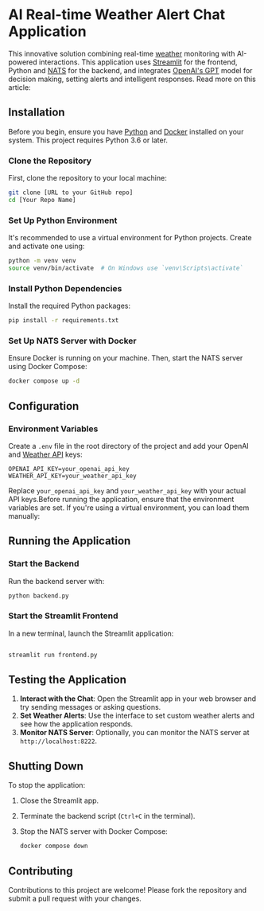 # AI Real-time Weather Alert Chat Application

This innovative solution combining real-time [weather](https://www.weatherapi.com/) monitoring with AI-powered interactions. This application uses [Streamlit](https://streamlit.io/) for the frontend, Python and [NATS](https://nats.io/) for the backend, and integrates [OpenAI's GPT](https://openai.com/api/) model for decision making, setting alerts and intelligent responses. Read more on this article:

## Installation

Before you begin, ensure you have [Python](https://www.python.org/downloads/) and [Docker](https://www.docker.com/products/docker-desktop/) installed on your system. This project requires Python 3.6 or later.

### Clone the Repository

First, clone the repository to your local machine:

```bash
git clone [URL to your GitHub repo]
cd [Your Repo Name]
```

### Set Up Python Environment

It's recommended to use a virtual environment for Python projects. Create and activate one using:

```bash
python -m venv venv
source venv/bin/activate  # On Windows use `venv\Scripts\activate`
```

### Install Python Dependencies

Install the required Python packages:

```bash
pip install -r requirements.txt
```

### Set Up NATS Server with Docker

Ensure Docker is running on your machine. Then, start the NATS server using Docker Compose:

```bash
docker compose up -d
```

## Configuration

### Environment Variables

Create a `.env` file in the root directory of the project and add your OpenAI and [Weather API](https://api.weatherapi.com/) keys:

```
OPENAI_API_KEY=your_openai_api_key
WEATHER_API_KEY=your_weather_api_key
```

Replace `your_openai_api_key` and `your_weather_api_key` with your actual API keys.Before running the application, ensure that the environment variables are set. If you're using a virtual environment, you can load them manually:

## Running the Application

### Start the Backend

Run the backend server with:

```bash
python backend.py
```

### Start the Streamlit Frontend

In a new terminal, launch the Streamlit application:

```bash

streamlit run frontend.py
```

## Testing the Application

1. **Interact with the Chat**: Open the Streamlit app in your web browser and try sending messages or asking questions.
2. **Set Weather Alerts**: Use the interface to set custom weather alerts and see how the application responds.
3. **Monitor NATS Server**: Optionally, you can monitor the NATS server at `http://localhost:8222`.

## Shutting Down

To stop the application:

1. Close the Streamlit app.
2. Terminate the backend script (`Ctrl+C` in the terminal).
3. Stop the NATS server with Docker Compose:
    
    ```bash
    docker compose down
    ```

## Contributing

Contributions to this project are welcome! Please fork the repository and submit a pull request with your changes.